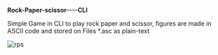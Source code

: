 **Rock-Paper-scissor----CLI**


Simple Game in CLI to play rock paper and scissor, figures are made in ASCII code and stored on Files *.asc as plain-text

![rps](https://user-images.githubusercontent.com/18588201/208336291-bfa30be0-eb93-4d0a-bd44-42dd9274ef6a.jpg)
